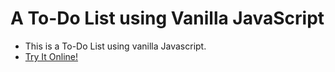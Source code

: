 # A To-Do List using Vanilla JavaScript

- This is a To-Do List using vanilla Javascript.
- [Try It Online!](https://todo.codingkelvin.fun)